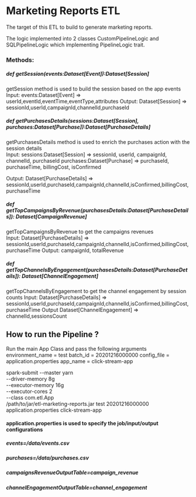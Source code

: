 # Marketing Reports ETL

The target of this ETL to build to generate marketing reports.

The logic implemented into 2 classes CustomPipelineLogic and SQLPipelineLogic which implementing  PipelineLogic trait.

### Methods:

##### def getSession(events:Dataset[Event]):Dataset[Session]
getSession method is used to build the session based on the app events 
Input: events:Dataset[Event]  => userId,eventId,eventTime,eventType,attributes
Output: Dataset[Session] => sessionId,userId,campaignId,channelId,purchaseId

##### def getPurchasesDetails(sessions:Dataset[Session], purchases:Dataset[Purchase]):Dataset[PurchaseDetails]
getPurchasesDetails method is used to enrich the purchases action with the session details  
Input: sessions:Dataset[Session]  =>   sessionId, userId, campaignId, channelId, purchaseId
       purchases:Dataset[Purchase] =>  purchaseId, purchaseTime, billingCost, isConfirmed
        
Output: Dataset[PurchaseDetails] => sessionId,userId,purchaseId,campaignId,channelId,isConfirmed,billingCost,purchaseTime

##### def getTopCampaignsByRevenue(purchasesDetails:Dataset[PurchaseDetails]): Dataset[CampaignRevenue]
getTopCampaignsByRevenue to get the  campaigns revenues  
Input: Dataset[PurchaseDetails] => sessionId,userId,purchaseId,campaignId,channelId,isConfirmed,billingCost,purchaseTime
Output: campaignId, totalRevenue

#####  def getTopChannelsByEngagement(purchasesDetails:Dataset[PurchaseDetails]): Dataset[ChannelEngagement]
getTopChannelsByEngagement to get the channel engagement by session counts
Input: Dataset[PurchaseDetails] => sessionId,userId,purchaseId,campaignId,channelId,isConfirmed,billingCost,purchaseTime
Output  Dataset[ChannelEngagement] => channelId,sessionsCount



## How to run the Pipeline ?  

Run the main App Class and pass the following arguments
environment_name = test
batch_id = 20201216000000
config_file = application.properties
app_name = click-stream-app
 
 
spark-submit  --master yarn  \
              --driver-memory 8g  \
              --executor-memory 16g  \
              --executor-cores 2  \
              --class  com.etl.App \
              /path/to/jar/etl-marketing-reports.jar  test 20201216000000 application.properties click-stream-app


#### application.properties is used to specify the job/input/output configurations
##### events=/data/events.csv
##### purchases=/data/purchases.csv
##### campaignsRevenueOutputTable=campaign_revenue
##### channelEngagementOutputTable=channel_engagement
  